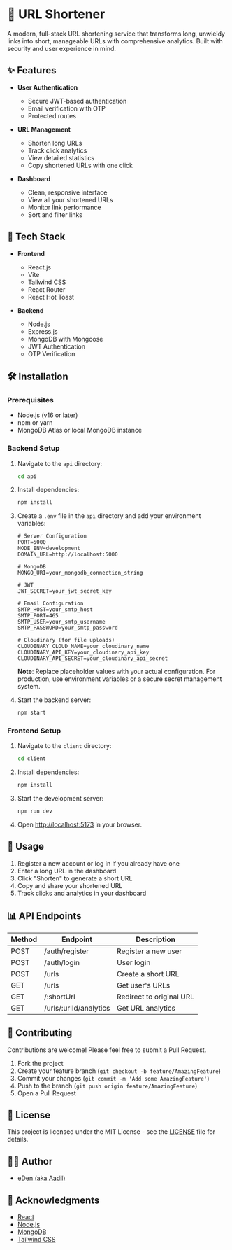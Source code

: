 # 🔗 URL Shortener

A modern, full-stack URL shortening service that transforms long, unwieldy links into short, manageable URLs with comprehensive analytics. Built with security and user experience in mind.


## ✨ Features

- **User Authentication**
  - Secure JWT-based authentication
  - Email verification with OTP
  - Protected routes

- **URL Management**
  - Shorten long URLs
  - Track click analytics
  - View detailed statistics
  - Copy shortened URLs with one click

- **Dashboard**
  - Clean, responsive interface
  - View all your shortened URLs
  - Monitor link performance
  - Sort and filter links

## 🚀 Tech Stack

- **Frontend**
  - React.js
  - Vite
  - Tailwind CSS
  - React Router
  - React Hot Toast

- **Backend**
  - Node.js
  - Express.js
  - MongoDB with Mongoose
  - JWT Authentication
  - OTP Verification

## 🛠️ Installation

### Prerequisites
- Node.js (v16 or later)
- npm or yarn
- MongoDB Atlas or local MongoDB instance

### Backend Setup

1. Navigate to the `api` directory:
   ```bash
   cd api
   ```

2. Install dependencies:
   ```bash
   npm install
   ```

3. Create a `.env` file in the `api` directory and add your environment variables:
   ```env
   # Server Configuration
   PORT=5000
   NODE_ENV=development
   DOMAIN_URL=http://localhost:5000
   
   # MongoDB
   MONGO_URI=your_mongodb_connection_string
   
   # JWT
   JWT_SECRET=your_jwt_secret_key
   
   # Email Configuration
   SMTP_HOST=your_smtp_host
   SMTP_PORT=465
   SMTP_USER=your_smtp_username
   SMTP_PASSWORD=your_smtp_password
   
   # Cloudinary (for file uploads)
   CLOUDINARY_CLOUD_NAME=your_cloudinary_name
   CLOUDINARY_API_KEY=your_cloudinary_api_key
   CLOUDINARY_API_SECRET=your_cloudinary_api_secret
   
   ```

   **Note**: Replace placeholder values with your actual configuration. For production, use environment variables or a secure secret management system.

4. Start the backend server:
   ```bash
   npm start
   ```

### Frontend Setup

1. Navigate to the `client` directory:
   ```bash
   cd client
   ```

2. Install dependencies:
   ```bash
   npm install
   ```

3. Start the development server:
   ```bash
   npm run dev
   ```

4. Open [http://localhost:5173](http://localhost:5173) in your browser.

## 📝 Usage

1. Register a new account or log in if you already have one
2. Enter a long URL in the dashboard
3. Click "Shorten" to generate a short URL
4. Copy and share your shortened URL
5. Track clicks and analytics in your dashboard

## 📊 API Endpoints

| Method | Endpoint | Description |
|--------|----------|-------------|
| POST   | /auth/register | Register a new user |
| POST   | /auth/login | User login |
| POST   | /urls | Create a short URL |
| GET    | /urls | Get user's URLs |
| GET    | /:shortUrl | Redirect to original URL |
| GET    | /urls/:urlId/analytics | Get URL analytics |

## 🤝 Contributing

Contributions are welcome! Please feel free to submit a Pull Request.

1. Fork the project
2. Create your feature branch (`git checkout -b feature/AmazingFeature`)
3. Commit your changes (`git commit -m 'Add some AmazingFeature'`)
4. Push to the branch (`git push origin feature/AmazingFeature`)
5. Open a Pull Request

## 📄 License

This project is licensed under the MIT License - see the [LICENSE](LICENSE) file for details.

## 👨‍💻 Author

- [eDen (aka Aadil)](https://github.com/eDenxGT)

## 🙏 Acknowledgments

- [React](https://reactjs.org/)
- [Node.js](https://nodejs.org/)
- [MongoDB](https://www.mongodb.com/)
- [Tailwind CSS](https://tailwindcss.com/)
